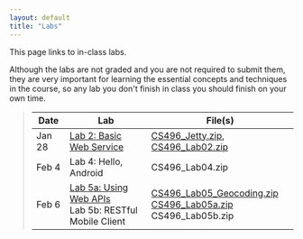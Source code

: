 ```yaml
---
layout: default
title: "Labs"
---
```


This page links to in-class labs.

Although the labs are not graded and you are not required to submit them, they are very important for learning the essential concepts and techniques in the course, so any lab you don't finish in class you should finish on your own time.

> Date | Lab | File(s)
> ---- | --- | -------
> Jan 28 | [Lab 2: Basic Web Service](lab02.html) | [CS496\_Jetty.zip](../assign/CS496_Jetty.zip), [CS496\_Lab02.zip](CS496_Lab02.zip)
> Feb 4 | Lab 4: Hello, Android | CS496\_Lab04.zip
> Feb 6 | [Lab 5a: Using Web APIs](lab05a.html) <br /> Lab 5b: RESTful Mobile Client | [CS496\_Lab05\_Geocoding.zip](CS496_Lab05_Geocoding) <br /> [CS496\_Lab05a.zip](CS496_Lab05a.zip) <br /> CS496\_Lab05b.zip
